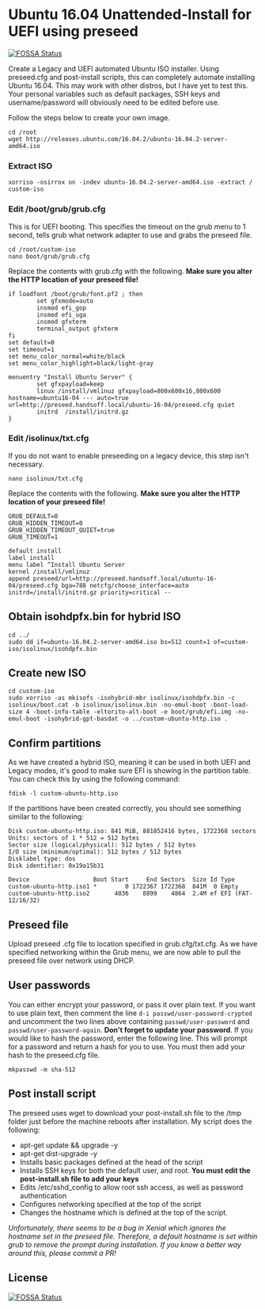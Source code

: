 # Ubuntu 16.04 Unattended-Install for UEFI using preseed
[![FOSSA Status](https://app.fossa.com/api/projects/git%2Bgithub.com%2Fsgnconnects%2Fubuntu-16.04-unattended-install.svg?type=shield)](https://app.fossa.com/projects/git%2Bgithub.com%2Fsgnconnects%2Fubuntu-16.04-unattended-install?ref=badge_shield)

Create a Legacy and UEFI automated Ubuntu ISO installer. Using preseed.cfg and post-install scripts, this can completely automate installing Ubuntu 16.04. This may work with other distros, but I have yet to test this. Your personal variables such as default packages, SSH keys and username/password will obviously need to be edited before use.

Follow the steps below to create your own image.

    cd /root
    wget http://releases.ubuntu.com/16.04.2/ubuntu-16.04.2-server-amd64.iso

### Extract ISO
    xorriso -osirrox on -indev ubuntu-16.04.2-server-amd64.iso -extract / custom-iso

### Edit /boot/grub/grub.cfg
This is for UEFI booting. This specifies the timeout on the grub menu to 1 second, tells grub what network adapter to use and grabs the preseed file.

    cd /root/custom-iso
    nano boot/grub/grub.cfg

Replace the contents with grub.cfg with the following. __Make sure you alter the HTTP location of your preseed file!__

    if loadfont /boot/grub/font.pf2 ; then
            set gfxmode=auto
            insmod efi_gop
            insmod efi_uga
            insmod gfxterm
            terminal_output gfxterm
    fi
    set default=0
    set timeout=1
    set menu_color_normal=white/black
    set menu_color_highlight=black/light-gray

    menuentry "Install Ubuntu Server" {
            set gfxpayload=keep
            linux /install/vmlinuz gfxpayload=800x600x16,800x600 hostname=ubuntu16-04 --- auto=true url=http://preseed.handsoff.local/ubuntu-16-04/preseed.cfg quiet
            initrd  /install/initrd.gz
    }

### Edit /isolinux/txt.cfg
If you do not want to enable preseeding on a legacy device, this step isn't necessary.

    nano isolinux/txt.cfg

Replace the contents with the following. __Make sure you alter the HTTP location of your preseed file!__

    GRUB_DEFAULT=0
    GRUB_HIDDEN_TIMEOUT=0
    GRUB_HIDDEN_TIMEOUT_QUIET=true
    GRUB_TIMEOUT=1

    default install
    label install
    menu label ^Install Ubuntu Server
    kernel /install/vmlinuz
    append preseed/url=http://preseed.handsoff.local/ubuntu-16-04/preseed.cfg bga=788 netcfg/choose_interface=auto initrd=/install/initrd.gz priority=critical --

## Obtain isohdpfx.bin for hybrid ISO

    cd ../
    sudo dd if=ubuntu-16.04.2-server-amd64.iso bs=512 count=1 of=custom-iso/isolinux/isohdpfx.bin

## Create new ISO

    cd custom-iso
    sudo xorriso -as mkisofs -isohybrid-mbr isolinux/isohdpfx.bin -c isolinux/boot.cat -b isolinux/isolinux.bin -no-emul-boot -boot-load-size 4 -boot-info-table -eltorito-alt-boot -e boot/grub/efi.img -no-emul-boot -isohybrid-gpt-basdat -o ../custom-ubuntu-http.iso .

## Confirm partitions
As we have created a hybrid ISO, meaning it can be used in both UEFI and Legacy modes, it's good to make sure EFI is showing in the partition table. You can check this by using the following command:

    fdisk -l custom-ubuntu-http.iso

If the partitions have been created correctly, you should see something similar to the following:

    Disk custom-ubuntu-http.iso: 841 MiB, 881852416 bytes, 1722368 sectors
    Units: sectors of 1 * 512 = 512 bytes
    Sector size (logical/physical): 512 bytes / 512 bytes
    I/O size (minimum/optimal): 512 bytes / 512 bytes
    Disklabel type: dos
    Disk identifier: 0x19a15b31

    Device                  Boot Start     End Sectors  Size Id Type
    custom-ubuntu-http.iso1 *        0 1722367 1722368  841M  0 Empty
    custom-ubuntu-http.iso2       4036    8899    4864  2.4M ef EFI (FAT-12/16/32)
    
## Preseed file
Upload preseed .cfg file to location specified in grub.cfg/txt.cfg. As we have specified networking within the Grub menu, we are now able to pull the preseed file over network using DHCP.

## User passwords
You can either encrypt your password, or pass it over plain text. If you want to use plain text, then comment the line `d-i passwd/user-password-crypted` and uncomment the two lines above containing `passwd/user-password` and `passwd/user-password-again`. __Don't forget to update your password__. If you would like to hash the password, enter the following line. This will prompt for a password and return a hash for you to use. You must then add your hash to the preseed.cfg file. 
    
    mkpasswd -m sha-512

## Post install script

The preseed uses wget to download your post-install.sh file to the /tmp folder just before the machine reboots after installation. My script does the following:

* apt-get update && upgrade -y
* apt-get dist-upgrade -y
* Installs basic packages defined at the head of the script
* Installs SSH keys for both the default user, and root. __You must edit the post-install.sh file to add your keys__
* Edits /etc/sshd_config to allow root ssh access, as well as password authentication
* Configures networking specified at the top of the script
* Changes the hostname which is defined at the top of the script. 

_Unfortunately, there seems to be a bug in Xenial which ignores the hostname set in the preseed file. Therefore, a default hostname is set within grub to remove the prompt during installation. If you know a better way around this, please commit a PR!_



## License
[![FOSSA Status](https://app.fossa.com/api/projects/git%2Bgithub.com%2Fsgnconnects%2Fubuntu-16.04-unattended-install.svg?type=large)](https://app.fossa.com/projects/git%2Bgithub.com%2Fsgnconnects%2Fubuntu-16.04-unattended-install?ref=badge_large)